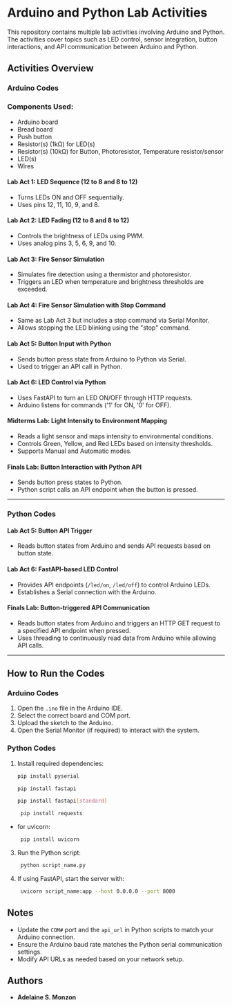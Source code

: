 # Arduino and Python Lab Activities

This repository contains multiple lab activities involving Arduino and Python. The activities cover topics such as LED control, sensor integration, button interactions, and API communication between Arduino and Python.

## Activities Overview

### Arduino Codes

### Components Used:
- Arduino board
- Bread board
- Push button
- Resistor(s) (1kΩ) for LED(s)
- Resistor(s) (10kΩ) for Button, Photoresistor, Temperature resistor/sensor
- LED(s)
- Wires

#### **Lab Act 1: LED Sequence (12 to 8 and 8 to 12)**
- Turns LEDs ON and OFF sequentially.
- Uses pins 12, 11, 10, 9, and 8.

#### **Lab Act 2: LED Fading (12 to 8 and 8 to 12)**
- Controls the brightness of LEDs using PWM.
- Uses analog pins 3, 5, 6, 9, and 10.

#### **Lab Act 3: Fire Sensor Simulation**
- Simulates fire detection using a thermistor and photoresistor.
- Triggers an LED when temperature and brightness thresholds are exceeded.

#### **Lab Act 4: Fire Sensor Simulation with Stop Command**
- Same as Lab Act 3 but includes a stop command via Serial Monitor.
- Allows stopping the LED blinking using the "stop" command.

#### **Lab Act 5: Button Input with Python**
- Sends button press state from Arduino to Python via Serial.
- Used to trigger an API call in Python.

#### **Lab Act 6: LED Control via Python**
- Uses FastAPI to turn an LED ON/OFF through HTTP requests.
- Arduino listens for commands ('1' for ON, '0' for OFF).

#### **Midterms Lab: Light Intensity to Environment Mapping**
- Reads a light sensor and maps intensity to environmental conditions.
- Controls Green, Yellow, and Red LEDs based on intensity thresholds.
- Supports Manual and Automatic modes.

#### **Finals Lab: Button Interaction with Python API**
- Sends button press states to Python.
- Python script calls an API endpoint when the button is pressed.

---

### Python Codes

#### **Lab Act 5: Button API Trigger**
- Reads button states from Arduino and sends API requests based on button state.

#### **Lab Act 6: FastAPI-based LED Control**
- Provides API endpoints (`/led/on`, `/led/off`) to control Arduino LEDs.
- Establishes a Serial connection with the Arduino.

#### **Finals Lab: Button-triggered API Communication**
- Reads button states from Arduino and triggers an HTTP GET request to a specified API endpoint when pressed.
- Uses threading to continuously read data from Arduino while allowing API calls.

---

## How to Run the Codes

### **Arduino Codes**
1. Open the `.ino` file in the Arduino IDE.
2. Select the correct board and COM port.
3. Upload the sketch to the Arduino.
4. Open the Serial Monitor (if required) to interact with the system.

### **Python Codes**
1. Install required dependencies:
   ```sh
   pip install pyserial
   ```
   ```sh
   pip install fastapi
   ```
   ```sh
   pip install fastapi[standard]
   ```
   ```sh
    pip install requests
   ```
 - for uvicorn:
   ```sh
    pip install uvicorn
   ```
3. Run the Python script:
   ```sh
    python script_name.py
   ```
5. If using FastAPI, start the server with:
   ```sh
    uvicorn script_name:app --host 0.0.0.0 --port 8000
   ```

## Notes
- Update the `COM#` port and the `api_url` in Python scripts to match your Arduino connection.
- Ensure the Arduino baud rate matches the Python serial communication settings.
- Modify API URLs as needed based on your network setup.

## Authors
- **Adelaine S. Monzon**


